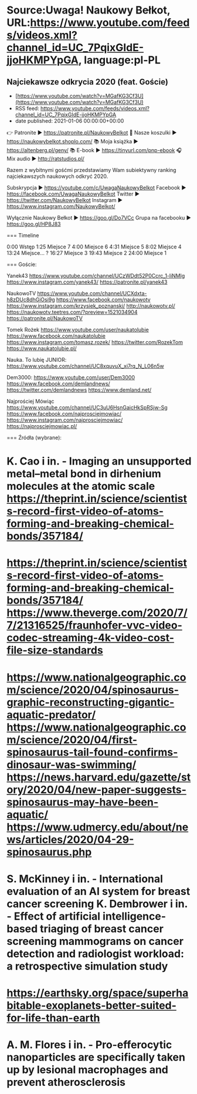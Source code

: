 # Source:Uwaga! Naukowy Bełkot, URL:https://www.youtube.com/feeds/videos.xml?channel_id=UC_7PqixGIdE-jjoHKMPYpGA, language:pl-PL

## Najciekawsze odkrycia 2020 (feat. Goście)
 - [https://www.youtube.com/watch?v=MGafKG3Cf3U](https://www.youtube.com/watch?v=MGafKG3Cf3U)
 - RSS feed: https://www.youtube.com/feeds/videos.xml?channel_id=UC_7PqixGIdE-jjoHKMPYpGA
 - date published: 2021-01-06 00:00:00+00:00

👉 Patronite ► https://patronite.pl/NaukowyBelkot 
👕 Nasze koszulki ► https://naukowybelkot.shoplo.com/
📚 Moja książka ► https://altenberg.pl/geny/
📚 E-book ► https://tinyurl.com/pnp-ebook
🎧 Mix audio ► http://ratstudios.pl/

Razem z wybitnymi gośćmi przedstawiamy Wam subiektywny ranking najciekawszych naukowych odkryć 2020.

Subskrypcja ► https://youtube.com/c/UwagaNaukowyBelkot
Facebook ► https://facebook.com/UwagaNaukowyBelkot
Twitter ► https://twitter.com/NaukowyBelkot
Instagram ► https://www.instagram.com/NaukowyBelkot/

Wyłącznie Naukowy Bełkot ► https://goo.gl/Do7VCc
Grupa na facebooku ► https://goo.gl/HP8J83

===
Timeline

0:00 Wstęp
1:25 Miejsce 7
4:00 Miejsce 6
4:31 Miejsce 5
8:02 Miejsce 4
13:24 Miejsce... ?
16:27 Miejsce 3
19:43 Miejsce 2
24:00 Miejsce 1


===
Goście:

Yanek43
https://www.youtube.com/channel/UCzWDdt52P0Ccrc_1-liNMlg
https://www.instagram.com/yanek43/
https://patronite.pl/yanek43

NaukowoTV
https://www.youtube.com/channel/UCXdxta-h8zDUc8dhGiOsi9g
https://www.facebook.com/naukowotv
https://www.instagram.com/krzysiek_poznanski/
http://naukowotv.pl/
https://naukowotv.teetres.com/?preview=1521034904
https://patronite.pl/NaukowoTV

Tomek Rożek
https://www.youtube.com/user/naukatolubie
https://www.facebook.com/naukatolubie
https://www.instagram.com/tomasz.rozek/
https://twitter.com/RozekTom
https://www.naukatolubie.pl/

Nauka. To lubię JUNIOR:
https://www.youtube.com/channel/UC8xquvuX_xi7rq_N_L06n5w

Dem3000:
https://www.youtube.com/user/Dem3000
https://www.facebook.com/demlandnews/
https://twitter.com/demlandnews
https://www.demland.net/

Najprościej Mówiąc
https://www.youtube.com/channel/UC3uU6HsnGaicHkSpRSjw-Sg
https://www.facebook.com/najprosciejmowiac/
https://www.instagram.com/najprosciejmowiac/
https://najprosciejmowiac.pl/

===
Źródła (wybrane):

K. Cao i in. - Imaging an unsupported metal–metal bond in dirhenium molecules at the atomic scale
https://theprint.in/science/scientists-record-first-video-of-atoms-forming-and-breaking-chemical-bonds/357184/
===
https://theprint.in/science/scientists-record-first-video-of-atoms-forming-and-breaking-chemical-bonds/357184/
https://www.theverge.com/2020/7/7/21316525/fraunhofer-vvc-video-codec-streaming-4k-video-cost-file-size-standards
===
https://www.nationalgeographic.com/science/2020/04/spinosaurus-graphic-reconstructing-gigantic-aquatic-predator/
https://www.nationalgeographic.com/science/2020/04/first-spinosaurus-tail-found-confirms-dinosaur-was-swimming/
https://news.harvard.edu/gazette/story/2020/04/new-paper-suggests-spinosaurus-may-have-been-aquatic/
https://www.udmercy.edu/about/news/articles/2020/04-29-spinosaurus.php
===
S. McKinney i in. - International evaluation of an AI system for breast cancer screening
K. Dembrower i in. - Effect of artificial intelligence-based triaging of breast cancer screening mammograms on cancer detection and radiologist workload: a retrospective simulation study
===
https://earthsky.org/space/superhabitable-exoplanets-better-suited-for-life-than-earth
===
A. M. Flores i in. - Pro-efferocytic nanoparticles are specifically taken up by lesional macrophages and prevent atherosclerosis
===

